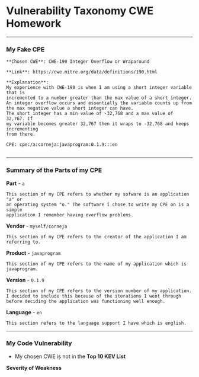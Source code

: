 # Vulnerability Taxonomy CWE Homework

---
### My Fake CPE

```
**Chosen CWE**: CWE-190 Integer Overflow or Wraparound

**Link**: https://cwe.mitre.org/data/definitions/190.html

**Explanation**:
My experience with CWE-190 is when I am using a short integer variable that is
incremented to a number greater than the max value of a short integer.
An integer overflow occurs and essentially the variable counts up from
the max negative value a short integer can have.
The short integer has a min value of -32,768 and a max value of 32,767. If
my variable becomes greater 32,767 then it wraps to -32,768 and keeps incrementing
from there.

CPE: cpe:/a:corneja:javaprogram:0.1.9:::en


```
---
### Summary of the Parts of my CPE
**Part** - `a`
```
This section of my CPE refers to whether my sofware is an application "a" or
an operating system "o." The software I chose to write my CPE on is a simple
application I remember having overflow problems.
```

**Vendor** - `myself/corneja`
```
This section of my CPE refers to the creator of the application I am referring to.
```

**Product** - `javaprogram`
```
This section of my CPE refers to the name of my application which is javaprogram.
```

**Version** - `0.1.9`
```
This section of my CPE refers to the version number of my application.
I decided to include this because of the iterations I went through
before deciding the application was functioning well enough.
```

**Language** - `en`
```
This section refers to the language support I have which is english. 
```
---
### My Code Vulnerability
- My chosen CWE is not in the **Top 10 KEV List**

**Severity of Weakness**
```

```
